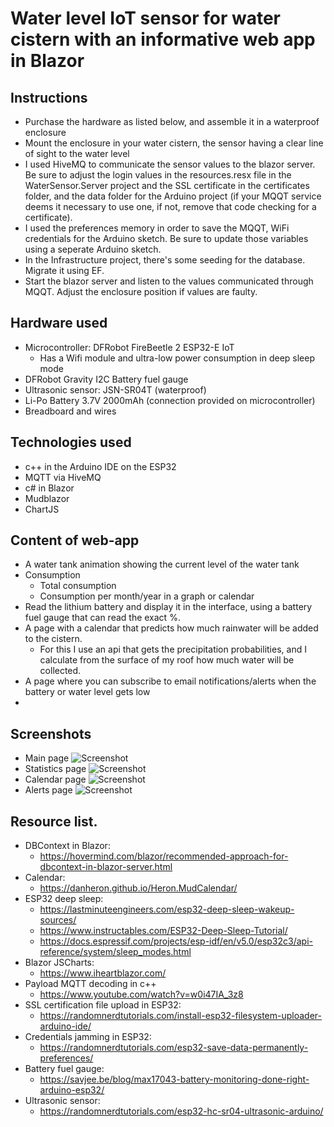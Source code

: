 # Water level IoT sensor for water cistern with an informative web app in Blazor

## Instructions
- Purchase the hardware as listed below, and assemble it in a waterproof enclosure
- Mount the enclosure in your water cistern, the sensor having a clear line of sight to the water level
- I used HiveMQ to communicate the sensor values to the blazor server. Be sure to adjust the login values in the resources.resx file in the WaterSensor.Server project and the SSL certificate in the certificates folder, and the data folder for the Arduino project (if your MQQT service deems it necessary to use one, if not, remove that code checking for a certificate).
- I used the preferences memory in order to save the MQQT, WiFi credentials for the Arduino sketch. Be sure to update those variables using a seperate Arduino sketch.
- In the Infrastructure project, there's some seeding for the database. Migrate it using EF.
- Start the blazor server and listen to the values communicated through MQQT. Adjust the enclosure position if values are faulty.

## Hardware used

- Microcontroller: DFRobot FireBeetle 2 ESP32-E IoT
    - Has a Wifi module and ultra-low power consumption in deep sleep mode
- DFRobot Gravity I2C Battery fuel gauge
- Ultrasonic sensor: JSN-SR04T (waterproof)
- Li-Po Battery 3.7V 2000mAh (connection provided on microcontroller)
- Breadboard and wires

## Technologies used
- c++ in the Arduino IDE on the ESP32
- MQTT via HiveMQ
- c# in Blazor
- Mudblazor
- ChartJS

## Content of web-app
- A water tank animation showing the current level of the water tank
- Consumption
    - Total consumption
    - Consumption per month/year in a graph or calendar
- Read the lithium battery and display it in the interface, using a battery fuel gauge that can read the exact %.
- A page with a calendar that predicts how much rainwater will be added to the cistern.
    - For this I use an api that gets the precipitation probabilities, and I calculate from the surface of my roof how much water will be collected.
- A page where you can subscribe to email notifications/alerts when the battery or water level gets low
- 
## Screenshots
- Main page
  ![Screenshot](https://github.com/vandekerckhovestijn/IoTWaterLevelSensor-ESP32-WebApp/blob/master/screenshots/screen1.png)
- Statistics page
  ![Screenshot](https://github.com/vandekerckhovestijn/IoTWaterLevelSensor-ESP32-WebApp/blob/master/screenshots/screen2.png)
- Calendar page
  ![Screenshot](https://github.com/vandekerckhovestijn/IoTWaterLevelSensor-ESP32-WebApp/blob/master/screenshots/screen3.png)
- Alerts page
  ![Screenshot](https://github.com/vandekerckhovestijn/IoTWaterLevelSensor-ESP32-WebApp/blob/master/screenshots/screen4.png)
  

## Resource list.
- DBContext in Blazor:
    - https://hovermind.com/blazor/recommended-approach-for-dbcontext-in-blazor-server.html
- Calendar:
    - https://danheron.github.io/Heron.MudCalendar/
- ESP32 deep sleep:
    - https://lastminuteengineers.com/esp32-deep-sleep-wakeup-sources/
    - https://www.instructables.com/ESP32-Deep-Sleep-Tutorial/
    - https://docs.espressif.com/projects/esp-idf/en/v5.0/esp32c3/api-reference/system/sleep_modes.html
- Blazor JSCharts:
    - https://www.iheartblazor.com/
- Payload MQTT decoding in c++
    - https://www.youtube.com/watch?v=w0i47IA_3z8
- SSL certification file upload in ESP32:
    - https://randomnerdtutorials.com/install-esp32-filesystem-uploader-arduino-ide/
- Credentials jamming in ESP32:
    - https://randomnerdtutorials.com/esp32-save-data-permanently-preferences/
- Battery fuel gauge:
    - https://savjee.be/blog/max17043-battery-monitoring-done-right-arduino-esp32/
- Ultrasonic sensor:
    - https://randomnerdtutorials.com/esp32-hc-sr04-ultrasonic-arduino/
